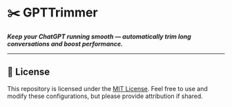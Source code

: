 # ✂️ GPTTrimmer

***Keep your ChatGPT running smooth — automatically trim long conversations and boost performance.***

---

## 📜 License

This repository is licensed under the [MIT License](LICENSE). Feel free to use and modify these configurations, but please provide attribution if shared.

